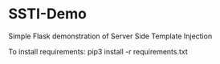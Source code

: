 # SSTI-Demo
Simple Flask demonstration of Server Side Template Injection

To install requirements:
pip3 install -r requirements.txt
